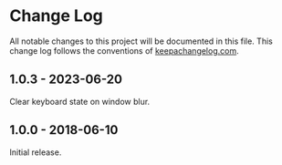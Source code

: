 # Change Log
All notable changes to this project will be documented in this file. This change log follows the conventions of [keepachangelog.com](http://keepachangelog.com/).

## 1.0.3 - 2023-06-20
Clear keyboard state on window blur.

## 1.0.0 - 2018-06-10
Initial release.
